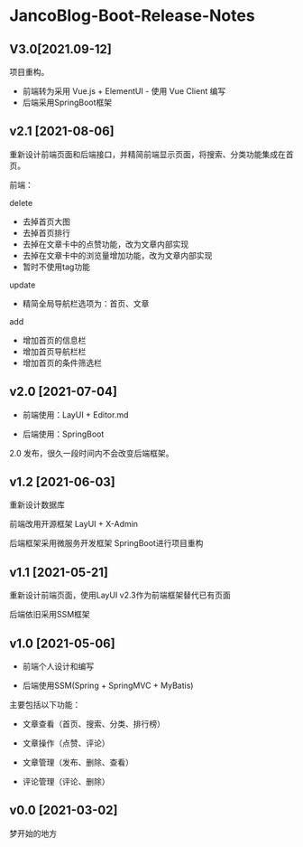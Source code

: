 # JancoBlog-Boot-Release-Notes





## V3.0[2021.09-12]

项目重构。

- 前端转为采用 Vue.js + ElementUI - 使用 Vue Client 编写
- 后端采用SpringBoot框架







## v2.1 [2021-08-06]

重新设计前端页面和后端接口，并精简前端显示页面，将搜索、分类功能集成在首页。

前端：

delete 
- 去掉首页大图
- 去掉首页排行
- 去掉在文章卡中的点赞功能，改为文章内部实现
- 去掉在文章卡中的浏览量增加功能，改为文章内部实现
- 暂时不使用tag功能

update
- 精简全局导航栏选项为：首页、文章

add
- 增加首页的信息栏
- 增加首页导航栏栏
- 增加首页的条件筛选栏

## v2.0 [2021-07-04]

- 前端使用：LayUI + Editor.md

- 后端使用：SpringBoot

2.0 发布，很久一段时间内不会改变后端框架。

## v1.2 [2021-06-03]

重新设计数据库

前端改用开源框架 LayUI + X-Admin

后端框架采用微服务开发框架 SpringBoot进行项目重构

## v1.1 [2021-05-21]

重新设计前端页面，使用LayUI v2.3作为前端框架替代已有页面

后端依旧采用SSM框架

## v1.0 [2021-05-06]

- 前端个人设计和编写

- 后端使用SSM(Spring + SpringMVC + MyBatis)

主要包括以下功能： 

- 文章查看（首页、搜索、分类、排行榜）

- 文章操作（点赞、评论）

- 文章管理（发布、删除、查看）

- 评论管理（评论、删除）

## v0.0 [2021-03-02]

梦开始的地方
